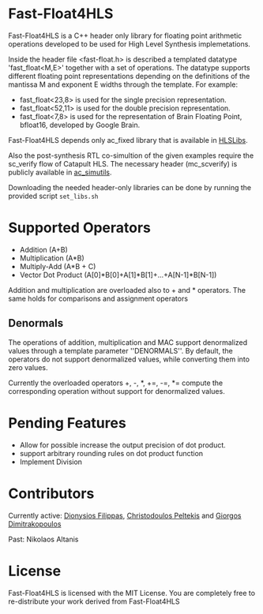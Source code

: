 # Fast-Float4HLS
Fast-Float4HLS is a C++ header only library for floating point arithmetic operations developed to be used for High Level Synthesis implemetations. 

Inside the header file <fast-float.h> is described a templated datatype 'fast_float<M,E>' together with a set of operations. The datatype supports different floating point representations depending on the definitions of the mantissa M and exponent E widths through the template.
For example:
* fast_float<23,8>  is used for the single precision representation.
* fast_float<52,11> is used for the double precision representation.
* fast_float<7,8>  is used for the representation of Brain Floating Point, bfloat16, developed by Google Brain.

Fast-Float4HLS depends only ac_fixed library that is available in [HLSLibs](https://github.com/hlslibs/ac_types).

Also the post-synthesis RTL co-simultion of the given examples require the sc_verify flow of Catapult HLS. The necessary header 
(mc_scverify) is publicly available in [ac_simutils](https://github.com/hlslibs/ac_simutils/tree/master/include).

Downloading the needed header-only libraries can be done by running the provided script ```set_libs.sh```

# Supported Operators

* Addition (A+B)
* Multiplication (A*B)
* Multiply-Add (A*B + C)
* Vector Dot Product (A[0]*B[0]+A[1]*B[1]+...+A[N-1]*B[N-1])

Addition and multiplication are overloaded also to + and * operators. The same holds for comparisons and assignment operators

## Denormals
The operations of addition, multiplication and MAC support denormalized values through a template parameter ''DENORMALS''. By default, the operators do not support denormalized values, while converting them into zero values.

Currently the overloaded operators +, -, *, +=, -=, *= compute the corresponding operation without support for denormalized values.

# Pending Features

* Allow for possible increase the output precision of dot product.
* support arbitrary rounding rules on dot product function
* Implement Division

# Contributors

Currently active: [Dionysios Filippas](https://github.com/dionisisfil), [Christodoulos Peltekis](https://github.com/chrispelt)
and [Giorgos Dimitrakopoulos](https://github.com/gdimitrak)

Past: Nikolaos Altanis

# License
Fast-Float4HLS is licensed with the MIT License. You are completely free to re-distribute your work derived from Fast-Float4HLS

